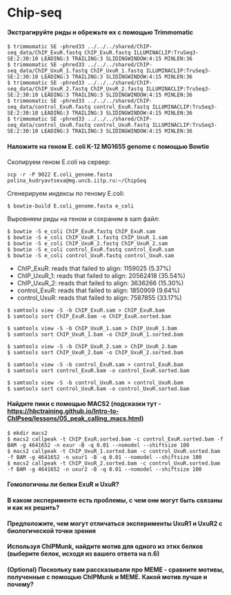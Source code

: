 # Chip-seq

#### Экстрагируйте риды и обрежьте их с помощью Trimmomatic
```
$ trimmomatic SE -phred33 ../../../shared/ChIP-seq_data/ChIP_ExuR.fastq ChIP_ExuR.fastq ILLUMINACLIP:TruSeq3-SE:2:30:10 LEADING:3 TRAILING:3 SLIDINGWINDOW:4:15 MINLEN:36
$ trimmomatic SE -phred33 ../../../shared/ChIP-seq_data/ChIP_UxuR_1.fastq ChIP_UxuR_1.fastq ILLUMINACLIP:TruSeq3-SE:2:30:10 LEADING:3 TRAILING:3 SLIDINGWINDOW:4:15 MINLEN:36
$ trimmomatic SE -phred33 ../../../shared/ChIP-seq_data/ChIP_UxuR_2.fastq ChIP_UxuR_2.fastq ILLUMINACLIP:TruSeq3-SE:2:30:10 LEADING:3 TRAILING:3 SLIDINGWINDOW:4:15 MINLEN:36
$ trimmomatic SE -phred33 ../../../shared/ChIP-seq_data/control_ExuR.fastq control_ExuR.fastq ILLUMINACLIP:TruSeq3-SE:2:30:10 LEADING:3 TRAILING:3 SLIDINGWINDOW:4:15 MINLEN:36
$ trimmomatic SE -phred33 ../../../shared/ChIP-seq_data/control_UxuR.fastq control_UxuR.fastq ILLUMINACLIP:TruSeq3-SE:2:30:10 LEADING:3 TRAILING:3 SLIDINGWINDOW:4:15 MINLEN:36
```
#### Наложите на геном E. coli K-12 MG1655 genome с помощью Bowtie

Скопируем геном E.coli на сервер:
```
scp -r -P 9022 E.coli_genome.fasta  polina_kudryavtseva@mg.uncb.iitp.ru:~/ChipSeq
```
Сгенерируем индексы по геному E.coli:
```
$ bowtie-build E.coli_genome.fasta e_coli
```

Выровняем риды на геном и сохраним в sam файл:
```
$ bowtie -S e_coli ChIP_ExuR.fastq ChIP_ExuR.sam
$ bowtie -S e_coli ChIP_UxuR_1.fastq ChIP_UxuR_1.sam
$ bowtie -S e_coli ChIP_UxuR_2.fastq ChIP_UxuR_2.sam
$ bowtie -S e_coli control_ExuR.fastq control_ExuR.sam
$ bowtie -S e_coli control_UxuR.fastq control_UxuR.sam
```
- ChIP_ExuR: reads that failed to align: 1159025 (5.37%)
- ChIP_UxuR_1: reads that failed to align: 20562418 (35.54%)
- ChIP_UxuR_2: reads that failed to align: 3636266 (15.30%)
- control_ExuR: reads that failed to align: 1850909 (9.64%)
- control_UxuR: reads that failed to align: 7587855 (33.17%)

```
$ samtools view -S -b ChIP_ExuR.sam > ChIP_ExuR.bam
$ samtools sort ChIP_ExuR.bam -o ChIP_ExuR.sorted.bam

$ samtools view -S -b ChIP_UxuR_1.sam > ChIP_UxuR_1.bam
$ samtools sort ChIP_UxuR_1.bam -o ChIP_UxuR_1.sorted.bam

$ samtools view -S -b ChIP_UxuR_2.sam > ChIP_UxuR_2.bam
$ samtools sort ChIP_UxuR_2.bam -o ChIP_UxuR_2.sorted.bam

$ samtools view -S -b control_ExuR.sam > control_ExuR.bam
$ samtools sort control_ExuR.bam -o control_ExuR.sorted.bam

$ samtools view -S -b control_UxuR.sam > control_UxuR.bam
$ samtools sort control_UxuR.bam -o control_UxuR.sorted.bam
```

#### Найдите пики с помощью MACS2 (подсказки тут - https://hbctraining.github.io/Intro-to-ChIPseq/lessons/05_peak_calling_macs.html) 
```
$ mkdir macs2
$ macs2 callpeak -t ChIP_ExuR.sorted.bam -c control_ExuR.sorted.bam -f BAM -g 4641652 -n exur -B -q 0.01 --nomodel --shiftsize 100
$ macs2 callpeak -t ChIP_UxuR_1.sorted.bam -c control_UxuR.sorted.bam -f BAM -g 4641652 -n uxur1 -B -q 0.01 --nomodel --shiftsize 100
$ macs2 callpeak -t ChIP_UxuR_2.sorted.bam -c control_UxuR.sorted.bam -f BAM -g 4641652 -n uxur2 -B -q 0.01 --nomodel --shiftsize 100
```
#### Гомологичны ли белки ExuR и UxuR? 
#### В каком эксперименте есть проблемы, с чем они могут быть связаны и как их решить? 
#### Предположите, чем могут отличаться эксперименты UxuR1 и UxuR2 с биологической точки зрения 
#### Используя ChIPMunk, найдите мотив для одного из этих белков (выберите белок, исходя из вашего ответа на п.6) 
#### (Optional) Поскольку вам рассказывали про МЕМE - сравните мотивы, полученные с помощью ChIPMunk и МЕМЕ. Какой мотив лучше и почему?

